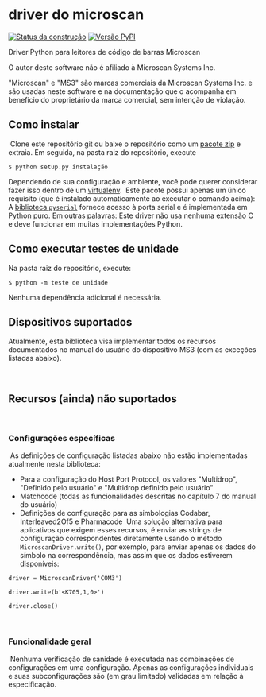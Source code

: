 # driver do microscan

[![Status da construção](https://travis-ci.org/jonemo/microscan-driver.svg?branch=master)](https://travis-ci.org/jonemo/microscan-driver)
[![Versão PyPI](https://badge.fury.io/py/microscan.svg)](https://badge.fury.io/py/microscan)

Driver Python para leitores de código de barras Microscan

O autor deste software não é afiliado à Microscan Systems Inc.

"Microscan" e "MS3" são marcas comerciais da Microscan Systems Inc. e são usadas neste software e na documentação que o acompanha em benefício do proprietário da marca comercial, sem intenção de violação.


## Como instalar
​
Clone este repositório git ou baixe o repositório como um [pacote zip](https://github.com/jonemo/microscan-driver/archive/master.zip) e extraia.
Em seguida, na pasta raiz do repositório, execute

```
$ python setup.py instalação
```

Dependendo de sua configuração e ambiente,
você pode querer considerar fazer isso dentro de um [virtualenv](https://virtualenv.pypa.io/).
​
Este pacote possui apenas um único requisito (que é instalado automaticamente ao executar o comando acima):
A [biblioteca `pyserial`](https://pythonhosted.org/pyserial/) fornece acesso à porta serial e é implementada em Python puro.
Em outras palavras: Este driver não usa nenhuma extensão C e deve funcionar em muitas implementações Python.


## Como executar testes de unidade

Na pasta raiz do repositório, execute:

```
$ python -m teste de unidade
```

Nenhuma dependência adicional é necessária.

## Dispositivos suportados

Atualmente, esta biblioteca visa implementar todos os recursos documentados no manual do usuário do dispositivo MS3 (com as exceções listadas abaixo).

​
## Recursos (ainda) não suportados
​
### Configurações específicas
​
As definições de configuração listadas abaixo não estão implementadas atualmente nesta biblioteca:

* Para a configuração do Host Port Protocol,
os valores "Multidrop", "Definido pelo usuário" e "Multidrop definido pelo usuário"
* Matchcode (todas as funcionalidades descritas no capítulo 7 do manual do usuário)
* Definições de configuração para as simbologias Codabar, Interleaved2Of5 e Pharmacode
​
Uma solução alternativa para aplicativos que exigem esses recursos,
é enviar as strings de configuração correspondentes diretamente usando o método `MicroscanDriver.write()`, por exemplo, para enviar apenas os dados do símbolo na correspondência, mas assim que os dados estiverem disponíveis:
​
```
driver = MicroscanDriver('COM3')

driver.write(b'<K705,1,0>')

driver.close()

```
​

### Funcionalidade geral
​
Nenhuma verificação de sanidade é executada nas combinações de configurações em uma configuração. Apenas as configurações individuais e suas subconfigurações são (em grau limitado) validadas em relação à especificação.
